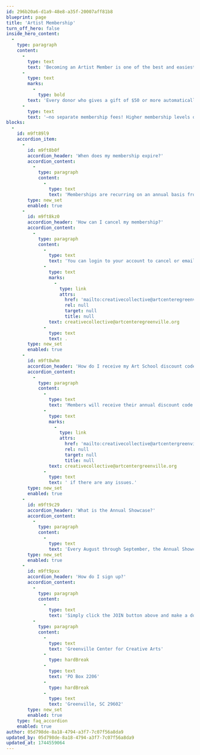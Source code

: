 ```yaml
---
id: 296b20a6-d1a9-48e8-a35f-20007aff81b8
blueprint: page
title: 'Artist Membership'
turn_off_hero: false
inside_hero_content:
  -
    type: paragraph
    content:
      -
        type: text
        text: 'Becoming an Artist Member is one of the best and easiest ways to support GCCA and comes with amazing benefits. '
      -
        type: text
        marks:
          -
            type: bold
        text: 'Every donor who gives a gift of $50 or more automatically becomes an Artist Member of GCCA'
      -
        type: text
        text: '—no separate membership fees! Higher membership levels offer additional recognition and benefits for philanthropic individuals. Funds raised through GCCA’s membership program support operations and all the things that make GCCA special, including exhibitions, programming, and outreach.'
blocks:
  -
    id: m9ft89l9
    accordion_item:
      -
        id: m9ft8b0f
        accordion_header: 'When does my membership expire?'
        accordion_content:
          -
            type: paragraph
            content:
              -
                type: text
                text: 'Memberships are recurring on an annual basis from the day of joining.'
        type: new_set
        enabled: true
      -
        id: m9ft8kz0
        accordion_header: 'How can I cancel my membership?'
        accordion_content:
          -
            type: paragraph
            content:
              -
                type: text
                text: 'You can login to your account to cancel or email '
              -
                type: text
                marks:
                  -
                    type: link
                    attrs:
                      href: 'mailto:creativecollective@artcenteregreenville.org'
                      rel: null
                      target: null
                      title: null
                text: creativecollective@artcenteregreenville.org
              -
                type: text
                text: .
        type: new_set
        enabled: true
      -
        id: m9ft8whm
        accordion_header: 'How do I receive my Art School discount code?'
        accordion_content:
          -
            type: paragraph
            content:
              -
                type: text
                text: 'Members will receive their annual discount code within a week of signing up. If you are a current Member and haven’t received your discount code, please contact '
              -
                type: text
                marks:
                  -
                    type: link
                    attrs:
                      href: 'mailto:creativecollective@artcentergreenville.org'
                      rel: null
                      target: null
                      title: null
                text: creativecollective@artcentergreenville.org
              -
                type: text
                text: ' if there are any issues.'
        type: new_set
        enabled: true
      -
        id: m9ft9c29
        accordion_header: 'What is the Annual Showcase?'
        accordion_content:
          -
            type: paragraph
            content:
              -
                type: text
                text: 'Every August through September, the Annual Showcase features works of art from GCCA’s Members alongside the current year’s Brandon Fellows. The exhibition highlights a variety of mediums, themes, and techniques used by artists across the upstate and beyond. Members will receive an email a few months prior to the Showcase about how to submit their work.'
        type: new_set
        enabled: true
      -
        id: m9ft9pxx
        accordion_header: 'How do I sign up?'
        accordion_content:
          -
            type: paragraph
            content:
              -
                type: text
                text: 'Simply click the JOIN button above and make a donation of $50 or more. If you prefer to mail your gift, please make your check payable to Greenville Center for Creative Arts, and mail to:'
          -
            type: paragraph
            content:
              -
                type: text
                text: 'Greenville Center for Creative Arts'
              -
                type: hardBreak
              -
                type: text
                text: 'PO Box 2206'
              -
                type: hardBreak
              -
                type: text
                text: 'Greenville, SC 29602'
        type: new_set
        enabled: true
    type: faq_accordion
    enabled: true
author: 05d798de-8a18-4794-a3f7-7c07f56a8da9
updated_by: 05d798de-8a18-4794-a3f7-7c07f56a8da9
updated_at: 1744559064
---
```


